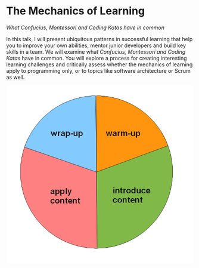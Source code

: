 
# The Mechanics of Learning

*What Confucius, Montessori and Coding Katas have in common*

In this talk, I will present ubiquitous patterns in successful learning that help you to improve your own abilities, mentor junior developers and build key skills in a team. We will examine what *Confucius, Montessori and Coding Katas* have in common. You will explore a process for creating interesting learning challenges and critically assess whether the mechanics of learning apply to programming only, or to topics like software architecture or Scrum as well.

![Learning phases](/posts/images/teaching_phases.png)

